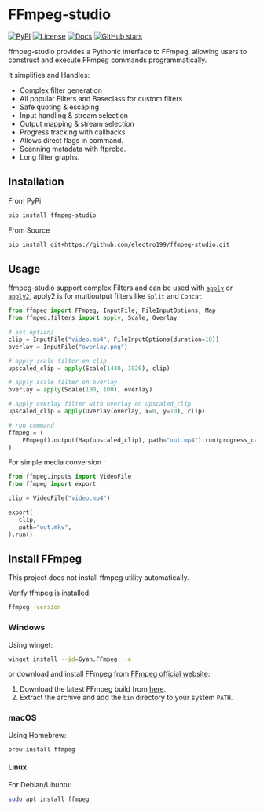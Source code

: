 # FFmpeg-studio

[![PyPI](https://img.shields.io/pypi/v/ffmpeg-studio?color=blue&label=PyPI)](https://pypi.org/project/ffmpeg-studio/)
[![License](https://img.shields.io/github/license/electro199/ffmpeg-studio)](LICENSE)
[![Docs](https://img.shields.io/badge/📚_Documentation-online-blue)](https://electro199.github.io/ffmpeg-studio/)
[![GitHub stars](https://img.shields.io/github/stars/electro199/ffmpeg-studio?style=social)](https://github.com/electro199/ffmpeg-studio/stargazers)

ffmpeg-studio provides a Pythonic interface to FFmpeg, allowing users to construct and execute FFmpeg commands programmatically.

It simplifies and Handles:

- Complex filter generation
- All popular Filters and Baseclass for custom filters
- Safe quoting & escaping
- Input handling & stream selection
- Output mapping & stream selection
- Progress tracking with callbacks
- Allows direct flags in command.
- Scanning metadata with ffprobe.
- Long filter graphs.

## Installation

From PyPi

```sh
pip install ffmpeg-studio
```

From Source

```sh
pip install git+https://github.com/electro199/ffmpeg-studio.git
```

## Usage

ffmpeg-studio support complex Filters and can be used with [`apply`](https://electro199.github.io/ffmpeg-studio/api/#ffmpeg.filters.apply) or [`apply2`](https://electro199.github.io/ffmpeg-studio/api/#ffmpeg.filters.apply2), apply2 is for multioutput filters like `Split` and `Concat`.

```py
from ffmpeg import FFmpeg, InputFile, FileInputOptions, Map
from ffmpeg.filters import apply, Scale, Overlay

# set options
clip = InputFile("video.mp4", FileInputOptions(duration=10))
overlay = InputFile("overlay.png")

# apply scale filter on clip
upscaled_clip = apply(Scale(1440, 1920), clip)

# apply scale filter on overlay
overlay = apply(Scale(100, 100), overlay)

# apply overlay filter with overlay on upscaled_clip
upscaled_clip = apply(Overlay(overlay, x=0, y=10), clip)

# run command
ffmpeg = (
    FFmpeg().output(Map(upscaled_clip), path="out.mp4").run(progress_callback=print)
)
```

For simple media conversion :

```py
from ffmpeg.inputs import VideoFile
from ffmpeg import export

clip = VideoFile("video.mp4")

export(
   clip,
   path="out.mkv",
).run()

```

## Install FFmpeg

This project does not install ffmpeg utility automatically.

Verify ffmpeg is installed:

```sh
ffmpeg -version
```


### Windows

Using winget:

```sh
winget install --id=Gyan.FFmpeg  -e
```

or download and install FFmpeg from [FFmpeg official website](https://ffmpeg.org/download.html):

1. Download the latest FFmpeg build from [here](https://www.gyan.dev/ffmpeg/builds/).
2. Extract the archive and add the `bin` directory to your system `PATH`.

### macOS

Using Homebrew:

```sh
brew install ffmpeg
```

#### Linux

For Debian/Ubuntu:

```sh
sudo apt install ffmpeg
```